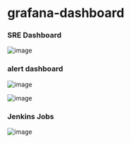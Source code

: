 # grafana-dashboard

### SRE Dashboard
![image](https://user-images.githubusercontent.com/7790230/127966704-7a53a1a1-78e4-45a0-87f9-451ec352f763.png)


### alert dashboard
![image](https://user-images.githubusercontent.com/7790230/127966858-b6581b8a-c68c-43c8-b758-a47a153e144e.png)

![image](https://user-images.githubusercontent.com/7790230/127966893-89ad747b-c0f1-4c1f-8bed-d615482af321.png)


### Jenkins Jobs
![image](https://user-images.githubusercontent.com/7790230/127967039-c7536bd2-e391-4588-a0fc-60ddcc461063.png)


